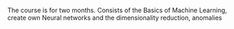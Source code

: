 The course is for two months.
Consists of the Basics of Machine Learning, create own Neural networks and the dimensionality reduction, anomalies
